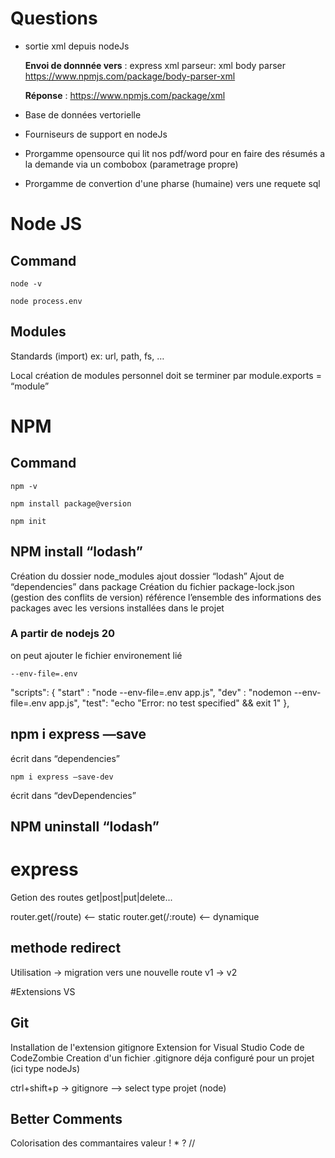 # Questions

- sortie xml depuis nodeJs

  **Envoi de donnnée vers** :
  express xml parseur: xml body parser 
  https://www.npmjs.com/package/body-parser-xml

  **Réponse** :
  https://www.npmjs.com/package/xml

- Base de données vertorielle
- Fourniseurs de support en nodeJs
- Prorgamme opensource qui lit nos pdf/word pour en faire des résumés a la demande via un combobox (parametrage propre)
- Prorgamme de convertion d'une pharse (humaine) vers une requete sql


# Node JS

## Command
```
node -v
```

```
node process.env
```

## Modules
Standards (import)
ex: url, path, fs, …

Local
création de modules personnel
doit se terminer par module.exports = “module”


# NPM

## Command
```
npm -v
```

```
npm install package@version
```

```
npm init
```

## NPM install “lodash”
Création du dossier node_modules 
ajout dossier “lodash”
Ajout de “dependencies” dans package
Création du fichier package-lock.json (gestion des conflits de version)
référence l’ensemble des informations des packages avec les versions installées dans le projet

### A partir de nodejs 20
on peut ajouter le fichier environement lié

```
--env-file=.env
```

  "scripts": {
    "start" : "node --env-file=.env app.js",
    "dev" : "nodemon --env-file=.env app.js",
    "test": "echo \"Error: no test specified\" && exit 1"
  },

## npm i express —save
écrit dans “dependencies”

```
npm i express —save-dev
```

écrit dans “devDependencies”

## NPM uninstall “lodash”

# express
Getion des routes
get|post|put|delete...

router.get(/route) <-- static
router.get(/:route) <-- dynamique

## methode redirect
Utilisation -> migration vers une nouvelle route v1 -> v2

#Extensions VS

## Git

Installation de l'extension gitignore Extension for Visual Studio Code de CodeZombie
Creation d'un fichier .gitignore déja configuré pour un projet (ici type nodeJs)

ctrl+shift+p -> gitignore
--> select type projet (node)

## Better Comments

Colorisation des commantaires 
valeur ! * ? //
